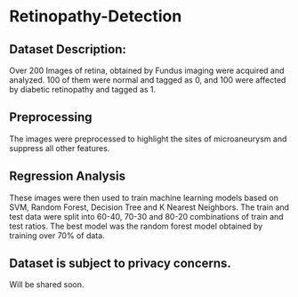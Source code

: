 # Retinopathy-Detection

## Dataset Description:
Over 200 Images of retina, obtained by Fundus imaging were acquired and analyzed. 100 of them were normal and tagged as 0, and 100 were affected by diabetic retinopathy and tagged as 1. 

## Preprocessing
The images were preprocessed to highlight the sites of microaneurysm and suppress all other features. 

## Regression Analysis
These images were then used to train machine learning models based on SVM, Random Forest, Decision Tree and K Nearest Neighbors. The train and test data were split into 60-40, 70-30 and 80-20 combinations of train and test ratios. The best  model was the random forest model obtained by training over 70% of data.

## Dataset is subject to privacy concerns. 
Will be shared soon.
